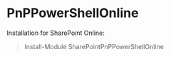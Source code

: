 # PnPPowerShellOnline

Installation for SharePoint Online:

> Install-Module SharePointPnPPowerShellOnline
